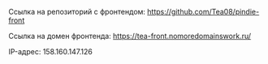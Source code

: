Ссылка на репозиторий с фронтендом: https://github.com/Tea08/pindie-front

Ссылка на домен фронтенда: https://tea-front.nomoredomainswork.ru/

IP-адрес: 158.160.147.126